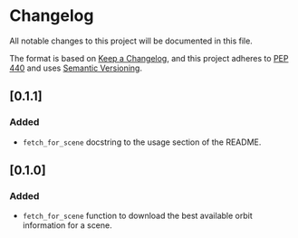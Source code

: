 # Changelog

All notable changes to this project will be documented in this file.

The format is based on [Keep a Changelog](https://keepachangelog.com/en/1.0.0/),
and this project adheres to [PEP 440](https://www.python.org/dev/peps/pep-0440/)
and uses [Semantic Versioning](https://semver.org/spec/v2.0.0.html).

## [0.1.1]
### Added
* `fetch_for_scene` docstring to the usage section of the README.

## [0.1.0]
### Added
* `fetch_for_scene` function to download the best available orbit information for a scene.

